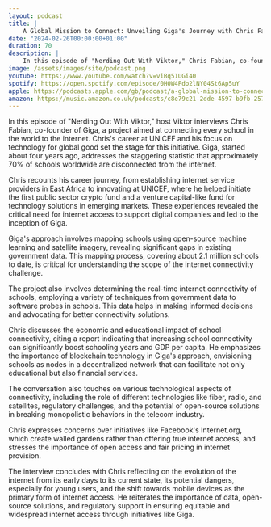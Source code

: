 ```yaml
---
layout: podcast
title: |
    A Global Mission to Connect: Unveiling Giga's Journey with Chris Fabian from Giga
date: "2024-02-26T00:00:00+01:00"
duration: 70
description: |
    In this episode of "Nerding Out With Viktor," Chris Fabian, co-founder of Giga, discusses the project's mission to connect every school in the world to the internet, detailing his career at UNICEF, the innovative use of technology and blockchain, the economic and educational impacts of internet connectivity, and the challenges and solutions in providing equitable access through open-source and regulatory support.
image: /assets/images/site/podcast.png
youtube: https://www.youtube.com/watch?v=viBq51UGi40
spotify: https://open.spotify.com/episode/0H0W4Pdo2lNY04St6Ap5uY
apple: https://podcasts.apple.com/gb/podcast/a-global-mission-to-connect-unveiling-gigas-journey/id1722663295?i=1000646816735
amazon: https://music.amazon.co.uk/podcasts/c8e79c21-2dde-4597-b9fb-257ecbc2bf29/episodes/e7b11487-97f6-4c29-8a35-2192f3fed2c6/nerding-out-with-viktor-a-global-mission-to-connect-unveiling-giga's-journey-with-chris-fabian-from-giga
---
```


In this episode of "Nerding Out With Viktor," host Viktor interviews Chris Fabian, co-founder of Giga, a project aimed at connecting every school in the world to the internet. Chris's career at UNICEF and his focus on technology for global good set the stage for this initiative. Giga, started about four years ago, addresses the staggering statistic that approximately 70% of schools worldwide are disconnected from the internet.

Chris recounts his career journey, from establishing internet service providers in East Africa to innovating at UNICEF, where he helped initiate the first public sector crypto fund and a venture capital-like fund for technology solutions in emerging markets. These experiences revealed the critical need for internet access to support digital companies and led to the inception of Giga.

Giga's approach involves mapping schools using open-source machine learning and satellite imagery, revealing significant gaps in existing government data. This mapping process, covering about 2.1 million schools to date, is critical for understanding the scope of the internet connectivity challenge.

The project also involves determining the real-time internet connectivity of schools, employing a variety of techniques from government data to software probes in schools. This data helps in making informed decisions and advocating for better connectivity solutions.

Chris discusses the economic and educational impact of school connectivity, citing a report indicating that increasing school connectivity can significantly boost schooling years and GDP per capita. He emphasizes the importance of blockchain technology in Giga's approach, envisioning schools as nodes in a decentralized network that can facilitate not only educational but also financial services.

The conversation also touches on various technological aspects of connectivity, including the role of different technologies like fiber, radio, and satellites, regulatory challenges, and the potential of open-source solutions in breaking monopolistic behaviors in the telecom industry.

Chris expresses concerns over initiatives like Facebook's Internet.org, which create walled gardens rather than offering true internet access, and stresses the importance of open access and fair pricing in internet provision.

The interview concludes with Chris reflecting on the evolution of the internet from its early days to its current state, its potential dangers, especially for young users, and the shift towards mobile devices as the primary form of internet access. He reiterates the importance of data, open-source solutions, and regulatory support in ensuring equitable and widespread internet access through initiatives like Giga.